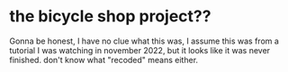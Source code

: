 # the bicycle shop project??

Gonna be honest, I have no clue what this was, I assume this was from a tutorial I was watching in november 2022, but it looks like it was never finished. don't know what "recoded" means either.